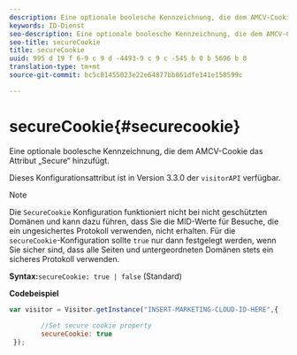 ```yaml
---
description: Eine optionale boolesche Kennzeichnung, die dem AMCV-Cookie das Attribut „Secure“ hinzufügt.
keywords: ID-Dienst
seo-description: Eine optionale boolesche Kennzeichnung, die dem AMCV-Cookie das Attribut „Secure“ hinzufügt.
seo-title: secureCookie
title: secureCookie
uuid: 995 d 19 f 6-9 c 9 d -4493-9 c 9 c -545 b 0 b 5696 b 0
translation-type: tm+mt
source-git-commit: bc5c81455023e22e64877bb861dfe141e158599c

---
```



# secureCookie{#securecookie}

Eine optionale boolesche Kennzeichnung, die dem AMCV-Cookie das Attribut „Secure“ hinzufügt.

Dieses Konfigurationsattribut ist in Version 3.3.0 der `visitorAPI` verfügbar.

>[!NOTE]
>
>Die `SecureCookie` Konfiguration funktioniert nicht bei nicht geschützten Domänen und kann dazu führen, dass Sie die MID-Werte für Besuche, die ein ungesichertes Protokoll verwenden, nicht erhalten. Für die `secureCookie`-Konfiguration sollte `true` nur dann festgelegt werden, wenn Sie sicher sind, dass alle Seiten und untergeordneten Domänen stets ein sicheres Protokoll verwenden.

**Syntax:**`secureCookie: true | false` (Standard)

**Codebeispiel**

```js
var visitor = Visitor.getInstance("INSERT-MARKETING-CLOUD-ID-HERE",{ 
 
        //Set secure cookie property 
        secureCookie: true 
 });
```

